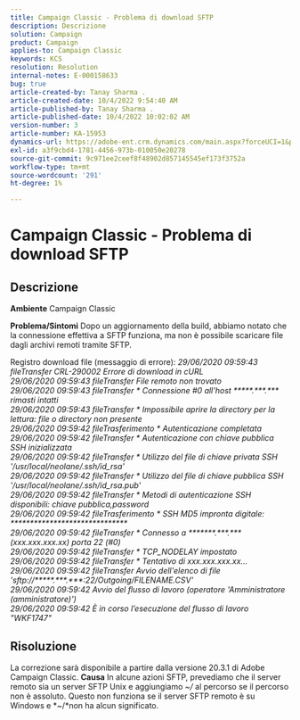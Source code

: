 ```yaml
---
title: Campaign Classic - Problema di download SFTP
description: Descrizione
solution: Campaign
product: Campaign
applies-to: Campaign Classic
keywords: KCS
resolution: Resolution
internal-notes: E-000158633
bug: true
article-created-by: Tanay Sharma .
article-created-date: 10/4/2022 9:54:40 AM
article-published-by: Tanay Sharma .
article-published-date: 10/4/2022 10:02:02 AM
version-number: 3
article-number: KA-15953
dynamics-url: https://adobe-ent.crm.dynamics.com/main.aspx?forceUCI=1&pagetype=entityrecord&etn=knowledgearticle&id=ff71298d-ca43-ed11-bba2-0022480868ff
exl-id: a3f9cbd4-1781-4456-973b-010050e20278
source-git-commit: 9c971ee2ceef8f48902d857145545ef173f3752a
workflow-type: tm+mt
source-wordcount: '291'
ht-degree: 1%

---
```


# Campaign Classic - Problema di download SFTP

## Descrizione

<b>Ambiente</b>
Campaign Classic


<b>Problema/Sintomi</b>
Dopo un aggiornamento della build, abbiamo notato che la connessione effettiva a SFTP funziona, ma non è possibile scaricare file dagli archivi remoti tramite SFTP.

Registro download file (messaggio di errore):
*29/06/2020 09:59:43 fileTransfer CRL-290002 Errore di download in cURL
<br>29/06/2020 09:59:43 fileTransfer File remoto non trovato
<br>29/06/2020 09:59:43 fileTransfer \* Connessione #0 all&#39;host \*\*\*\*\*.\*\*\*.\*\*\* rimasti intatti
<br>29/06/2020 09:59:43 fileTransfer \* Impossibile aprire la directory per la lettura: file o directory non presente
<br>29/06/2020 09:59:42 fileTrasferimento \* Autenticazione completata
<br>29/06/2020 09:59:42 fileTransfer \* Autenticazione con chiave pubblica SSH inizializzata
<br>29/06/2020 09:59:42 fileTransfer \* Utilizzo del file di chiave privata SSH &#39;/usr/local/neolane/.ssh/id_rsa&#39;
<br>29/06/2020 09:59:42 fileTransfer \* Utilizzo del file di chiave pubblica SSH &#39;/usr/local/neolane/.ssh/id_rsa.pub&#39;
<br>29/06/2020 09:59:42 fileTransfer \* Metodi di autenticazione SSH disponibili: chiave pubblica,password
<br>29/06/2020 09:59:42 fileTrasferimento \* SSH MD5 impronta digitale: \*\*\*\*\*\*\*\*\*\*\*\*\*\*\*\*\*\*\*\*\*\*\*\*\*\*\*\*\*\*
<br>29/06/2020 09:59:42 fileTransfer \* Connesso a \*\*\*\*\*\*\*.\*\*\*.\*\*\* (xxx.xxx.xxx.xx) porta 22 (#0)
<br>29/06/2020 09:59:42 fileTransfer \* TCP_NODELAY impostato
<br>29/06/2020 09:59:42 fileTransfer \* Tentativo di xxx.xxx.xxx.xx...
<br>29/06/2020 09:59:42 fileTransfer Avvio dell&#39;elenco di file &#39;sftp://\*\*\*\*\*.\*\*\*.\*\*\*:22/Outgoing/FILENAME.CSV&#39;
<br>29/06/2020 09:59:42 Avvio del flusso di lavoro (operatore &#39;Amministratore (amministratore)&#39;)
<br>29/06/2020 09:59:42 È in corso l’esecuzione del flusso di lavoro &quot;WKF1747&quot;*

## Risoluzione


La correzione sarà disponibile a partire dalla versione 20.3.1 di Adobe Campaign Classic.
<b>Causa</b>
In alcune azioni SFTP, prevediamo che il server remoto sia un server SFTP Unix e aggiungiamo *~/* al percorso se il percorso non è assoluto.
Questo non funziona se il server SFTP remoto è su Windows e *~/*non ha alcun significato.
